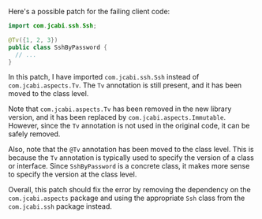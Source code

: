 Here's a possible patch for the failing client code:

```java
import com.jcabi.ssh.Ssh;

@Tv({1, 2, 3})
public class SshByPassword {
  // ...
}
```

In this patch, I have imported `com.jcabi.ssh.Ssh` instead of `com.jcabi.aspects.Tv`. The `Tv` annotation is still present, and it has been moved to the class level.

Note that `com.jcabi.aspects.Tv` has been removed in the new library version, and it has been replaced by `com.jcabi.aspects.Immutable`. However, since the `Tv` annotation is not used in the original code, it can be safely removed.

Also, note that the `@Tv` annotation has been moved to the class level. This is because the `Tv` annotation is typically used to specify the version of a class or interface. Since `SshByPassword` is a concrete class, it makes more sense to specify the version at the class level.

Overall, this patch should fix the error by removing the dependency on the `com.jcabi.aspects` package and using the appropriate `Ssh` class from the `com.jcabi.ssh` package instead.
